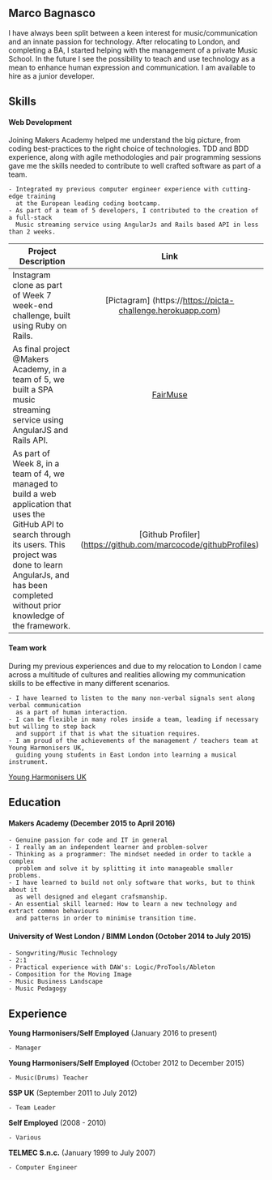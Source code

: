 ## Marco Bagnasco

I have always been split between a keen interest for music/communication and an innate passion for technology. After relocating to London, and completing a BA, I started helping with the management of a private Music School. In the future I see the possibility to teach and use technology as a mean to enhance human expression and communication. 
I am available to hire as a junior developer. 

## Skills

#### Web Development

Joining Makers Academy helped me understand the big picture, from coding best-practices to the right choice of technologies.
TDD and BDD experience, along with agile methodologies and pair programming sessions gave me the skills needed to contribute to well crafted software as part of a team.  
```
- Integrated my previous computer engineer experience with cutting-edge training
  at the European leading coding bootcamp.
- As part of a team of 5 developers, I contributed to the creation of a full-stack
  Music streaming service using AngularJs and Rails based API in less than 2 weeks. 
```
| Project Description        |    Link        | 
| ------------- |:-------------:| 
| Instagram clone as part of Week 7 week-end challenge, built using Ruby on Rails.     | [Pictagram] (https://https://picta-challenge.herokuapp.com) |
| As final project @Makers Academy, in a team of 5, we built a SPA music streaming service using AngularJS and Rails API.      | [FairMuse](https://github.com/marcocode/fairMuse) |   
|As part of Week 8, in a team of 4, we managed to build a web application that uses the GitHub API to search through its users. This project was done to learn AngularJs, and has been completed without prior knowledge of the framework. | [Github Profiler] (https://github.com/marcocode/githubProfiles)   |  
#### Team work

During my previous experiences and due to my relocation to London I came across a multitude of cultures and realities allowing my communication skills to be effective in many different scenarios. 
```
- I have learned to listen to the many non-verbal signals sent along verbal communication
  as a part of human interaction.
- I can be flexible in many roles inside a team, leading if necessary but willing to step back
  and support if that is what the situation requires. 
- I am proud of the achievements of the management / teachers team at Young Harmonisers UK,
  guiding young students in East London into learning a musical instrument. 
```
  [Young Harmonisers UK](http://www.youngharmonisers.co.uk)
## Education

#### Makers Academy (December 2015 to April 2016)
```
- Genuine passion for code and IT in general
- I really am an independent learner and problem-solver
- Thinking as a programmer: The mindset needed in order to tackle a complex
  problem and solve it by splitting it into manageable smaller problems. 
- I have learned to build not only software that works, but to think about it 
  as well designed and elegant crafsmanship.
- An essential skill learned: How to learn a new technology and extract common behaviours
  and patterns in order to minimise transition time. 
```
#### University of West London / BIMM London (October 2014 to July 2015)
```
- Songwriting/Music Technology
- 2:1
- Practical experience with DAW's: Logic/ProTools/Ableton
- Composition for the Moving Image
- Music Business Landscape
- Music Pedagogy 
```

## Experience

**Young Harmonisers/Self Employed** (January 2016 to present) 
```
- Manager 
```
**Young Harmonisers/Self Employed** (October 2012 to December 2015) 
```
- Music(Drums) Teacher 
```
**SSP UK** (September 2011 to July 2012) 
```
- Team Leader
```
**Self Employed** (2008 - 2010) 
```
- Various 
```
**TELMEC S.n.c.** (January 1999 to July 2007)
```
- Computer Engineer 
```
